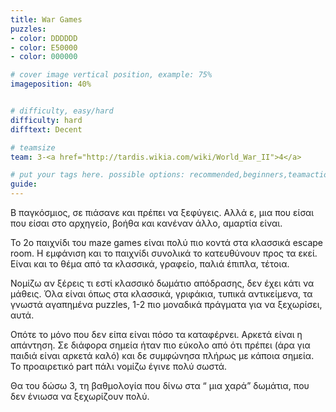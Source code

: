 ```yaml
---
title: War Games
puzzles:
- color: DDDDDD
- color: E50000
- color: 000000

# cover image vertical position, example: 75%
imageposition: 40%


# difficulty, easy/hard
difficulty: hard
difftext: Decent

# teamsize
team: 3-<a href="http://tardis.wikia.com/wiki/World_War_II">4</a>

# put your tags here. possible options: recommended,beginners,teamaction,duet
guide: 
---
```



Β παγκόσμιος, σε πιάσανε και πρέπει να ξεφύγεις. Αλλά ε, μια που είσαι που είσαι στο αρχηγείο, βοήθα και κανέναν άλλο, αμαρτία είναι.

Το 2ο παιχνίδι του maze games είναι πολύ πιο κοντά στα κλασσικά escape room. Η εμφάνιση και το παιχνίδι συνολικά το κατευθύνουν προς τα εκεί. Είναι και το θέμα από τα κλασσικά,
 γραφείο, παλιά έπιπλα, τέτοια.
 
Νομίζω αν ξέρεις τι εστί κλασσικό δωμάτιο απόδρασης, δεν έχει κάτι να μάθεις. Όλα είναι όπως στα κλασσικά, γριφάκια, τυπικά αντικείμενα, τα γνωστά αγαπημένα puzzles, 1-2 πιο
 μοναδικά πράγματα για να ξεχωρίσει, αυτά.
 
Οπότε το μόνο που δεν είπα είναι πόσο τα καταφέρνει. Αρκετά είναι η απάντηση. Σε διάφορα σημεία ήταν πιο εύκολο από ότι πρέπει (άρα για παιδιά είναι αρκετά καλό) και δε
 συμφώνησα πλήρως με κάποια σημεία. Το προαιρετικό part πάλι νομίζω έγινε πολύ σωστά.
 
Θα του δώσω 3, τη βαθμολογία που δίνω στα “ μια χαρά” δωμάτια, που δεν ένιωσα να ξεχωρίζουν πολύ.
